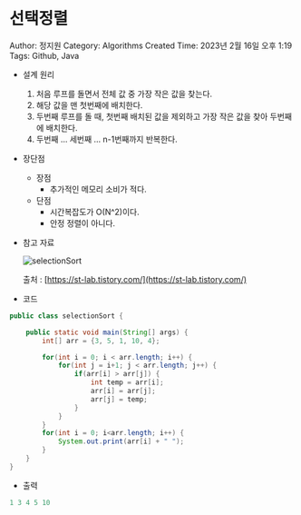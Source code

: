 # 선택정렬

Author: 정지원
Category: Algorithms
Created Time: 2023년 2월 16일 오후 1:19
Tags: Github, Java

- 설계 원리
    1. 처음 루프를 돌면서 전체 값 중 가장 작은 값을 찾는다.
    2. 해당 값을 맨 첫번째에 배치한다.
    3. 두번째 루프를 돌 때, 첫번째 배치된 값을 제외하고 가장 작은 값을 찾아 두번째에 배치한다.
    4. 두번째 … 세번째 … n-1번째까지 반복한다.
- 장단점
    - 장점
        - 추가적인 메모리 소비가 적다.
    - 단점
        - 시간복잡도가 O(N^2)이다.
        - 안정 정렬이 아니다.
- 참고 자료
    
    ![selectionSort](https://img1.daumcdn.net/thumb/R1280x0/?scode=mtistory2&fname=https%3A%2F%2Fblog.kakaocdn.net%2Fdn%2FcO4e4B%2FbtqNhbVoPkl%2F2ZLzCObztYU79fb9dkns8K%2Fimg.png)
    
    출처 : [https://st-lab.tistory.com/](https://st-lab.tistory.com/)
    
- 코드

```java
public class selectionSort {

    public static void main(String[] args) {
        int[] arr = {3, 5, 1, 10, 4};

        for(int i = 0; i < arr.length; i++) {
            for(int j = i+1; j < arr.length; j++) {
                if(arr[i] > arr[j]) {
                    int temp = arr[i];
                    arr[i] = arr[j];
                    arr[j] = temp;
                }
            }
        }
        for(int i = 0; i<arr.length; i++) {
            System.out.print(arr[i] + " ");
        }
    }
}
```

- 출력

```java
1 3 4 5 10
```